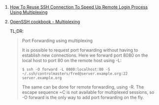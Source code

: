  1. [How To Reuse SSH Connection To Speed Up Remote Login Process Using Multiplexing]
 2. [OpenSSH cookbook - Multiplexing]
 
    TL;DR:
    
    > Port Forwarding using multiplexing
    > 
    > It is possible to request port forwarding without having to establish new connections. Here we forward port 8080 on the local host to port 80 on the remote host using -L:
    > 
    > ```
    > $ ssh -O forward -L 8080:localhost:80 -S ~/.ssh/controlmasters/fred@server.example.org:22  server.example.org
    > ```
    > 
    > The same can be done for remote forwarding, using -R. The escape sequence ~C is not available for multiplexed sessions, so -O forward is the only way to add port forwarding on the fly.
 
[How To Reuse SSH Connection To Speed Up Remote Login Process Using Multiplexing]: https://www.cyberciti.biz/faq/linux-unix-reuse-openssh-connection/
[OpenSSH cookbook - Multiplexing]: https://en.m.wikibooks.org/wiki/OpenSSH/Cookbook/Multiplexing
